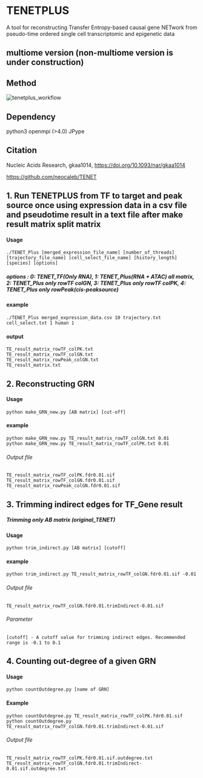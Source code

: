 # TENETPLUS

A tool for reconstructing Transfer Entropy-based causal gene NETwork from pseudo-time ordered single cell transcriptomic and epigenetic data 

## multiome version (non-multiome version is under construction)

## Method
<div>


![tenetplus_workflow](https://github.com/hg0426/TENETPLUS/assets/61915842/2d2364fe-9bee-4045-9c25-7dad4f2f5b48)


</div>

## Dependency

python3
openmpi (>4.0)
JPype

## Citation

Nucleic Acids Research, gkaa1014, https://doi.org/10.1093/nar/gkaa1014

https://github.com/neocaleb/TENET


## 1. Run TENETPLUS from TF to target and peak source once using expression data in a csv file and pseudotime result in a text file after make result matrix split matrix
#### Usage

 	./TENET_Plus [merged_expression_file_name] [number_of_threads] [trajectory_file_name] [cell_select_file_name] [history_length] [species] [options]
##### options : 0: TENET_TF(Only RNA), 1: TENET_Plus(RNA + ATAC) all matrix, 2: TENET_Plus only rowTF colGN, 3: TENET_Plus only rowTF colPK, 4: TENET_Plus only rowPeak(cis-peaksource)
 
#### example

	./TENET_Plus merged_expression_data.csv 10 trajectory.txt cell_select.txt 1 human 1
	
#### output

	TE_result_matrix_rowTF_colPK.txt
	TE_result_matrix_rowTF_colGN.txt
	TE_result_matrix_rowPeak_colGN.txt
	TE_result_matrix.txt
 
## 2. Reconstructing GRN

#### Usage

 	python make_GRN_new.py [AB matrix] [cut-off]
	
#### example

 	python make_GRN_new.py TE_result_matrix_rowTF_colGN.txt 0.01 
 	python make_GRN_new.py TE_result_matrix_rowTF_colPK.txt 0.01

###### Output file
	TE_result_matrix_rowTF_colPK.fdr0.01.sif
	TE_result_matrix_rowTF_colGN.fdr0.01.sif
 	TE_result_matrix_rowPeak_colGN.fdr0.01.sif
	

## 3. Trimming indirect edges for TF_Gene result

##### Trimming only AB matrix (original_TENET)
#### Usage
 	python trim_indirect.py [AB matrix] [cutoff]
	
#### example
 	python trim_indirect.py TE_result_matrix_rowTF_colGN.fdr0.01.sif -0.01

###### Output file
	TE_result_matrix_rowTF_colGN.fdr0.01.trimIndirect-0.01.sif
###### Parameter
	[cutoff] - A cutoff value for trimming indirect edges. Recommended range is -0.1 to 0.1


## 4. Counting out-degree of a given GRN

#### Usage
 	python countOutdegree.py [name of GRN]
#### Example
 	python countOutdegree.py TE_result_matrix_rowTF_colPK.fdr0.01.sif 
 	python countOutdegree.py TE_result_matrix_rowTF_colGN.fdr0.01.trimIndirect-0.01.sif

###### Output file
	TE_result_matrix_rowTF_colPK.fdr0.01.sif.outdegree.txt
  	TE_result_matrix_rowTF_colGN.fdr0.01.trimIndirect-0.01.sif.outdegree.txt
  

	
	
	
	
	
	
	
	
	
	
	
